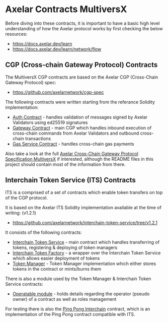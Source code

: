 # Axelar Contracts MultiversX

Before diving into these contracts, it is important to have a basic high level understanding of how the Axelar protocol works by first checking the below resources:
- https://docs.axelar.dev/learn
- https://docs.axelar.dev/learn/network/flow

## CGP (Cross-chain Gateway Protocol) Contracts

The MultiversX CGP contracts are based on the Axelar CGP (Cross-Chain Gateway Protocol) spec:
- https://github.com/axelarnetwork/cgp-spec

The following contracts were written starting from the referance Solidity implementation:
- [Auth Contract](/auth) - handles validation of messages signed by Axelar Validators using ed25519 signatures
- [Gateway Contract](/gateway) - main CGP which handles inbound execution of cross-chain commands from Axelar Validators and outbound cross-chain transactions
- [Gas Service Contract](/gas-service) - handles cross-chain gas payments

Also take a look at the full [Axelar Cross-Chain Gateway Protocol Specification MultiversX](https://docs.google.com/document/d/1hrMicw1I4tFHHAITNtmuxlyfqTkC--Pq7XmXBCRPAxU/edit?usp=sharing) if interested,
although the README files in this project should contain most of the information from there.

## Interchain Token Service (ITS) Contracts

ITS is a comprised of a set of contracts which enable token transfers on top of the CGP protocol.

It is based on the Axelar ITS Solidity implementation available at the time of writing: (v1.2.1)
- https://github.com/axelarnetwork/interchain-token-service/tree/v1.2.1

It consists of the following contracts:
- [Interchain Token Service](/interchain-token-service) - main contract which handles transferring of tokens, registering & deploying of token managers
- [Interchain Token Factory](/interchain-token-factory) - a wrapper over the Interchain Token Service which allows easier deployment of tokens
- [Token Manager](/token-manager) - Token Manager implementation which either stores tokens in the contract or mints/burns them

There is also a module used by the Token Manager & Interchain Token Service contracts:
- [Operatable module](/modules/operatable) - holds details regarding the operator (pseudo owner) of a contract as well as roles management

For testing there is also the [Ping Pong Interchain](/ping-pong-interchain) contract, which is an implementation of the Ping Pong contract compatible with ITS.
